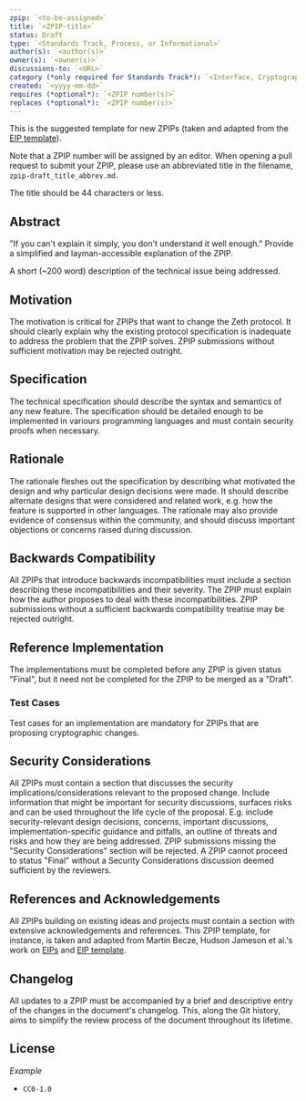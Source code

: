```yaml
---
zpip: `<to-be-assigned>`
title: `<ZPIP-title>`
status: Draft
type: `<Standards Track, Process, or Informational>`
author(s): `<author(s)>`
owner(s): `<owner(s)>`
discussions-to: `<URL>`
category (*only required for Standards Track*): `<Interface, Cryptography>`
created: `<yyyy-mm-dd>`
requires (*optional*): `<ZPIP number(s)>`
replaces (*optional*): `<ZPIP number(s)>`
---
```


This is the suggested template for new ZPIPs (taken and adapted from the [EIP template](https://github.com/ethereum/EIPs/blob/master/eip-template.md)).

Note that a ZPIP number will be assigned by an editor. When opening a pull request to submit your ZPIP, please use an abbreviated title in the filename, `zpip-draft_title_abbrev.md`.

The title should be 44 characters or less.

## Abstract

"If you can't explain it simply, you don't understand it well enough." Provide a simplified and layman-accessible explanation of the ZPIP.

A short (~200 word) description of the technical issue being addressed.

## Motivation

The motivation is critical for ZPIPs that want to change the Zeth protocol. It should clearly explain why the existing protocol specification is inadequate to address the problem that the ZPIP solves. ZPIP submissions without sufficient motivation may be rejected outright.

## Specification

The technical specification should describe the syntax and semantics of any new feature. The specification should be detailed enough to be implemented in variours programming languages and must contain security proofs when necessary.

## Rationale

The rationale fleshes out the specification by describing what motivated the design and why particular design decisions were made. It should describe alternate designs that were considered and related work, e.g. how the feature is supported in other languages. The rationale may also provide evidence of consensus within the community, and should discuss important objections or concerns raised during discussion.

## Backwards Compatibility

All ZPIPs that introduce backwards incompatibilities must include a section describing these incompatibilities and their severity. The ZPIP must explain how the author proposes to deal with these incompatibilities. ZPIP submissions without a sufficient backwards compatibility treatise may be rejected outright.

## Reference Implementation

The implementations must be completed before any ZPIP is given status "Final", but it need not be completed for the ZPIP to be merged as a "Draft".

### Test Cases

Test cases for an implementation are mandatory for ZPIPs that are proposing cryptographic changes.

## Security Considerations

All ZPIPs must contain a section that discusses the security implications/considerations relevant to the proposed change. Include information that might be important for security discussions, surfaces risks and can be used throughout the life cycle of the proposal. E.g. include security-relevant design decisions, concerns, important discussions, implementation-specific guidance and pitfalls, an outline of threats and risks and how they are being addressed. ZPIP submissions missing the "Security Considerations" section will be rejected. A ZPIP cannot proceed to status "Final" without a Security Considerations discussion deemed sufficient by the reviewers.

## References and Acknowledgements

All ZPIPs building on existing ideas and projects must contain a section with extensive acknowledgements and references.
This ZPIP template, for instance, is taken and adapted from Martin Becze, Hudson Jameson et al.'s work on [EIPs](https://github.com/ethereum/EIPs/blob/master/EIPS/eip-1.md) and [EIP template](https://github.com/ethereum/EIPs/blob/master/eip-template.md).

## Changelog

All updates to a ZPIP must be accompanied by a brief and descriptive entry of the changes in the document's changelog. This, along the Git history, aims to simplify the review process of the document throughout its lifetime.

## License

*Example*
- `CC0-1.0`
